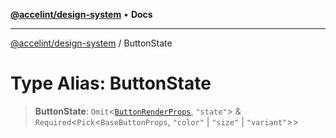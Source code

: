 [**@accelint/design-system**](../README.md) • **Docs**

***

[@accelint/design-system](../README.md) / ButtonState

# Type Alias: ButtonState

> **ButtonState**: `Omit`\<[`ButtonRenderProps`](ButtonRenderProps.md), `"state"`\> & `Required`\<`Pick`\<`BaseButtonProps`, `"color"` \| `"size"` \| `"variant"`\>\>
